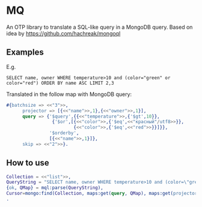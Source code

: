 MQ
=======
An OTP library to translate a SQL-like query in a MongoDB query.
Based on idea by https://github.com/hachreak/mongoql


Examples
--------

E.g. 

```
SELECT name, owner WHERE temperature>10 and (color="green" or color="red") ORDER BY name ASC LIMIT 2,3
```

Translated in the follow map with  MongoDB query:

```erlang
#{batchsize => <<"3">>,
      projector => [{<<"name">>,1},{<<"owner">>,1}],
      query => {'$query',{{<<"temperature">>,{'$gt',10}},
                 {'$or',[{<<"color">>,{'$eq',<<"красный"/utf8>>}},
                         {<<"color">>,{'$eq',<<"red">>}}]}},
                '$orderby',
                [{<<"name">>,1}]},
      skip => <<"2">>}.
```


How to use
----------

```erlang
Collection = <<"list">>,
QueryString = "SELECT name, owner WHERE temperature>10 and (color=\"green\" or color=\"red\") ORDER BY name ASC LIMIT 2,3",
{ok, QMap} = mql:parse(QueryString),
Cursor=mongo:find(Collection, maps:get(query, QMap), maps:get(projector, QMap), maps:get(skip, QMap), maps:get(batchsize, QMap))
.
```
